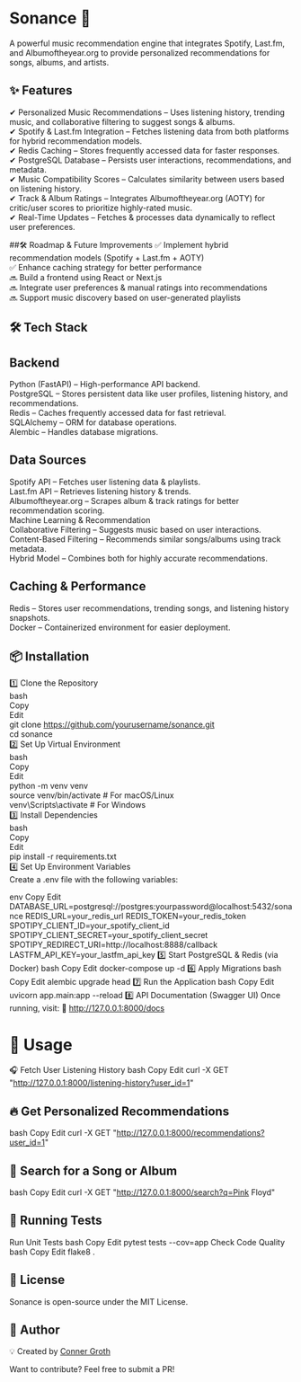 # Sonance 🎵
A powerful music recommendation engine that integrates Spotify, Last.fm, and Albumoftheyear.org to provide personalized recommendations for songs, albums, and artists.

## ✨ Features
✔ Personalized Music Recommendations – Uses listening history, trending music, and collaborative filtering to suggest songs & albums.  
✔ Spotify & Last.fm Integration – Fetches listening data from both platforms for hybrid recommendation models.  
✔ Redis Caching – Stores frequently accessed data for faster responses.  
✔ PostgreSQL Database – Persists user interactions, recommendations, and metadata.  
✔ Music Compatibility Scores – Calculates similarity between users based on listening history.  
✔ Track & Album Ratings – Integrates Albumoftheyear.org (AOTY) for critic/user scores to prioritize highly-rated music.  
✔ Real-Time Updates – Fetches & processes data dynamically to reflect user preferences.  

##🛠 Roadmap & Future Improvements
✅ Implement hybrid recommendation models (Spotify + Last.fm + AOTY)  
✅ Enhance caching strategy for better performance  
🔜 Build a frontend using React or Next.js  
🔜 Integrate user preferences & manual ratings into recommendations  
🔜 Support music discovery based on user-generated playlists  

## 🛠 Tech Stack
## Backend
Python (FastAPI) – High-performance API backend.  
PostgreSQL – Stores persistent data like user profiles, listening history, and recommendations.  
Redis – Caches frequently accessed data for fast retrieval.  
SQLAlchemy – ORM for database operations.  
Alembic – Handles database migrations.  
## Data Sources  
Spotify API – Fetches user listening data & playlists.  
Last.fm API – Retrieves listening history & trends.  
Albumoftheyear.org – Scrapes album & track ratings for better recommendation scoring.  
Machine Learning & Recommendation  
Collaborative Filtering – Suggests music based on user interactions.  
Content-Based Filtering – Recommends similar songs/albums using track metadata.  
Hybrid Model – Combines both for highly accurate recommendations.  
## Caching & Performance
Redis – Stores user recommendations, trending songs, and listening history snapshots.  
Docker – Containerized environment for easier deployment.

## 📦 Installation
1️⃣ Clone the Repository  
bash  
Copy  
Edit  
git clone https://github.com/yourusername/sonance.git  
cd sonance  
2️⃣ Set Up Virtual Environment  
bash  
Copy  
Edit  
python -m venv venv  
source venv/bin/activate  # For macOS/Linux  
venv\Scripts\activate      # For Windows  
3️⃣ Install Dependencies  
bash  
Copy  
Edit  
pip install -r requirements.txt  
4️⃣ Set Up Environment Variables  
Create a .env file with the following variables:  

env
Copy
Edit
DATABASE_URL=postgresql://postgres:yourpassword@localhost:5432/sonance
REDIS_URL=your_redis_url
REDIS_TOKEN=your_redis_token
SPOTIPY_CLIENT_ID=your_spotify_client_id
SPOTIPY_CLIENT_SECRET=your_spotify_client_secret
SPOTIPY_REDIRECT_URI=http://localhost:8888/callback
LASTFM_API_KEY=your_lastfm_api_key
5️⃣ Start PostgreSQL & Redis (via Docker)
bash
Copy
Edit
docker-compose up -d
6️⃣ Apply Migrations
bash
Copy
Edit
alembic upgrade head
7️⃣ Run the Application
bash
Copy
Edit
uvicorn app.main:app --reload
8️⃣ API Documentation (Swagger UI)
Once running, visit:
🔗 http://127.0.0.1:8000/docs

# 🚀 Usage
🎧 Fetch User Listening History
bash
Copy
Edit
curl -X GET "http://127.0.0.1:8000/listening-history?user_id=1"

## 🔥 Get Personalized Recommendations
bash
Copy
Edit
curl -X GET "http://127.0.0.1:8000/recommendations?user_id=1"

## 🎼 Search for a Song or Album
bash
Copy
Edit
curl -X GET "http://127.0.0.1:8000/search?q=Pink Floyd"

## 🧪 Running Tests
Run Unit Tests
bash
Copy
Edit
pytest tests --cov=app
Check Code Quality
bash
Copy
Edit
flake8 .


## 📜 License
Sonance is open-source under the MIT License.

## 👥 Author
💡 Created by [Conner Groth](https://www.linkedin.com/in/conner-groth-978228260/)

Want to contribute? Feel free to submit a PR!

